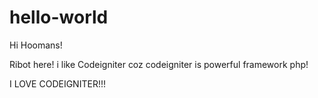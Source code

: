 # hello-world

Hi Hoomans!

Ribot here! i like Codeigniter coz codeigniter is powerful framework php!

I LOVE CODEIGNITER!!!
